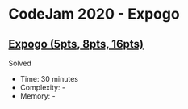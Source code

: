 # CodeJam 2020 - Expogo

## [Expogo (5pts, 8pts, 16pts)](https://codingcompetitions.withgoogle.com/codejam/round/000000000019fef2/00000000002d5b62)

Solved

* Time: 30 minutes
* Complexity: -
* Memory: -
